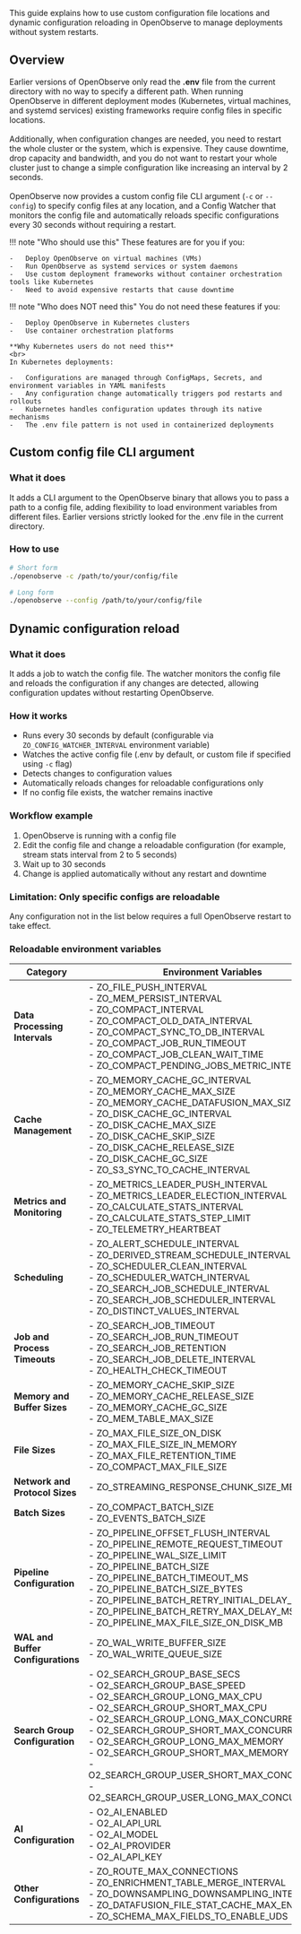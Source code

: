 This guide explains how to use custom configuration file locations and
dynamic configuration reloading in OpenObserve to manage deployments
without system restarts.

## Overview
Earlier versions of OpenObserve only read the **.env** file from the current
directory with no way to specify a different path. When running
OpenObserve in different deployment modes (Kubernetes, virtual machines,
and systemd services) existing frameworks require config files in
specific locations. <br><br>
Additionally, when configuration changes are needed, you need to restart
the whole cluster or the system, which is expensive. They cause
downtime, drop capacity and bandwidth, and you do not want to restart
your whole cluster just to change a simple configuration like increasing
an interval by 2 seconds.
<br><br>
OpenObserve now provides a custom config file CLI argument (`-c` or
`--config`) to specify config files at any location, and a Config Watcher
that monitors the config file and automatically reloads specific
configurations every 30 seconds without requiring a restart.

!!! note "Who should use this"
    These features are for you if you:

    -   Deploy OpenObserve on virtual machines (VMs)
    -   Run OpenObserve as systemd services or system daemons
    -   Use custom deployment frameworks without container orchestration tools like Kubernetes
    -   Need to avoid expensive restarts that cause downtime

!!! note "Who does NOT need this"
    You do not need these features if you:

    -   Deploy OpenObserve in Kubernetes clusters
    -   Use container orchestration platforms

    **Why Kubernetes users do not need this**
    <br>
    In Kubernetes deployments:

    -   Configurations are managed through ConfigMaps, Secrets, and environment variables in YAML manifests
    -   Any configuration change automatically triggers pod restarts and rollouts
    -   Kubernetes handles configuration updates through its native mechanisms
    -   The .env file pattern is not used in containerized deployments

## Custom config file CLI argument

### What it does
It adds a CLI argument to the OpenObserve binary that allows you to pass
a path to a config file, adding flexibility to load environment
variables from different files. Earlier versions strictly looked for the
.env file in the current directory.

### How to use

```bash linenums="1"
# Short form
./openobserve -c /path/to/your/config/file

```

```bash linenums="1"
# Long form
./openobserve --config /path/to/your/config/file
```

## Dynamic configuration reload

### What it does
It adds a job to watch the config file. The watcher monitors the config
file and reloads the configuration if any changes are detected, allowing
configuration updates without restarting OpenObserve.

### How it works

-   Runs every 30 seconds by default (configurable via `ZO_CONFIG_WATCHER_INTERVAL` environment variable)
-   Watches the active config file (.env by default, or custom file if specified using `-c` flag)
-   Detects changes to configuration values
-   Automatically reloads changes for reloadable configurations only
-   If no config file exists, the watcher remains inactive

### Workflow example

1.  OpenObserve is running with a config file
2.  Edit the config file and change a reloadable configuration (for example, stream stats interval from 2 to 5 seconds)
3.  Wait up to 30 seconds
4.  Change is applied automatically without any restart and downtime

### Limitation: Only specific configs are reloadable

Any configuration not in the list below requires a full OpenObserve
restart to take effect.

### Reloadable environment variables
| Category | Environment Variables |
|----------|----------------------|
| **Data Processing Intervals** | - ZO_FILE_PUSH_INTERVAL<br>- ZO_MEM_PERSIST_INTERVAL<br>- ZO_COMPACT_INTERVAL<br>- ZO_COMPACT_OLD_DATA_INTERVAL<br>- ZO_COMPACT_SYNC_TO_DB_INTERVAL<br>- ZO_COMPACT_JOB_RUN_TIMEOUT<br>- ZO_COMPACT_JOB_CLEAN_WAIT_TIME<br>- ZO_COMPACT_PENDING_JOBS_METRIC_INTERVAL |
| **Cache Management** | - ZO_MEMORY_CACHE_GC_INTERVAL<br>- ZO_MEMORY_CACHE_MAX_SIZE<br>- ZO_MEMORY_CACHE_DATAFUSION_MAX_SIZE<br>- ZO_DISK_CACHE_GC_INTERVAL<br>- ZO_DISK_CACHE_MAX_SIZE<br>- ZO_DISK_CACHE_SKIP_SIZE<br>- ZO_DISK_CACHE_RELEASE_SIZE<br>- ZO_DISK_CACHE_GC_SIZE<br>- ZO_S3_SYNC_TO_CACHE_INTERVAL |
| **Metrics and Monitoring** | - ZO_METRICS_LEADER_PUSH_INTERVAL<br>- ZO_METRICS_LEADER_ELECTION_INTERVAL<br>- ZO_CALCULATE_STATS_INTERVAL<br>- ZO_CALCULATE_STATS_STEP_LIMIT<br>- ZO_TELEMETRY_HEARTBEAT |
| **Scheduling** | - ZO_ALERT_SCHEDULE_INTERVAL<br>- ZO_DERIVED_STREAM_SCHEDULE_INTERVAL<br>- ZO_SCHEDULER_CLEAN_INTERVAL<br>- ZO_SCHEDULER_WATCH_INTERVAL<br>- ZO_SEARCH_JOB_SCHEDULE_INTERVAL<br>- ZO_SEARCH_JOB_SCHEDULER_INTERVAL<br>- ZO_DISTINCT_VALUES_INTERVAL |
| **Job and Process Timeouts** | - ZO_SEARCH_JOB_TIMEOUT<br>- ZO_SEARCH_JOB_RUN_TIMEOUT<br>- ZO_SEARCH_JOB_RETENTION<br>- ZO_SEARCH_JOB_DELETE_INTERVAL<br>- ZO_HEALTH_CHECK_TIMEOUT |
| **Memory and Buffer Sizes** | - ZO_MEMORY_CACHE_SKIP_SIZE<br>- ZO_MEMORY_CACHE_RELEASE_SIZE<br>- ZO_MEMORY_CACHE_GC_SIZE<br>- ZO_MEM_TABLE_MAX_SIZE |
| **File Sizes** | - ZO_MAX_FILE_SIZE_ON_DISK<br>- ZO_MAX_FILE_SIZE_IN_MEMORY<br>- ZO_MAX_FILE_RETENTION_TIME<br>- ZO_COMPACT_MAX_FILE_SIZE |
| **Network and Protocol Sizes** | - ZO_STREAMING_RESPONSE_CHUNK_SIZE_MB |
| **Batch Sizes** | - ZO_COMPACT_BATCH_SIZE<br>- ZO_EVENTS_BATCH_SIZE |
| **Pipeline Configuration** | - ZO_PIPELINE_OFFSET_FLUSH_INTERVAL<br>- ZO_PIPELINE_REMOTE_REQUEST_TIMEOUT<br>- ZO_PIPELINE_WAL_SIZE_LIMIT<br>- ZO_PIPELINE_BATCH_SIZE<br>- ZO_PIPELINE_BATCH_TIMEOUT_MS<br>- ZO_PIPELINE_BATCH_SIZE_BYTES<br>- ZO_PIPELINE_BATCH_RETRY_INITIAL_DELAY_MS<br>- ZO_PIPELINE_BATCH_RETRY_MAX_DELAY_MS<br>- ZO_PIPELINE_MAX_FILE_SIZE_ON_DISK_MB |
| **WAL and Buffer Configurations** | - ZO_WAL_WRITE_BUFFER_SIZE<br>- ZO_WAL_WRITE_QUEUE_SIZE |
| **Search Group Configuration** | - O2_SEARCH_GROUP_BASE_SECS<br>- O2_SEARCH_GROUP_BASE_SPEED<br>- O2_SEARCH_GROUP_LONG_MAX_CPU<br>- O2_SEARCH_GROUP_SHORT_MAX_CPU<br>- O2_SEARCH_GROUP_LONG_MAX_CONCURRENCY<br>- O2_SEARCH_GROUP_SHORT_MAX_CONCURRENCY<br>- O2_SEARCH_GROUP_LONG_MAX_MEMORY<br>- O2_SEARCH_GROUP_SHORT_MAX_MEMORY<br>- O2_SEARCH_GROUP_USER_SHORT_MAX_CONCURRENCY<br>- O2_SEARCH_GROUP_USER_LONG_MAX_CONCURRENCY |
| **AI Configuration** | - O2_AI_ENABLED<br>- O2_AI_API_URL<br>- O2_AI_MODEL<br>- O2_AI_PROVIDER<br>- O2_AI_API_KEY |
| **Other Configurations** | - ZO_ROUTE_MAX_CONNECTIONS<br>- ZO_ENRICHMENT_TABLE_MERGE_INTERVAL<br>- ZO_DOWNSAMPLING_DOWNSAMPLING_INTERVAL<br>- ZO_DATAFUSION_FILE_STAT_CACHE_MAX_ENTRIES<br>- ZO_SCHEMA_MAX_FIELDS_TO_ENABLE_UDS |
